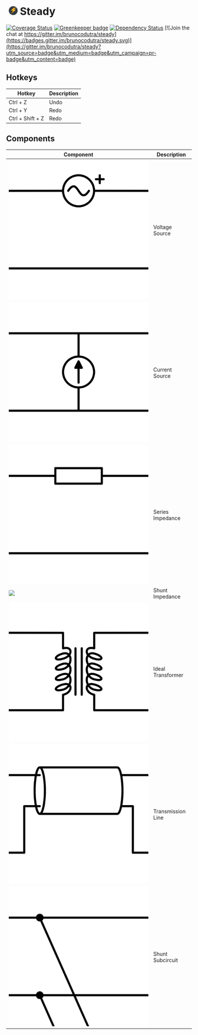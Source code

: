 # &nbsp;[<img src="src/icon/brand.svg" width="24px"/>](https://brunocodutra.github.io/steady) Steady

[![Coverage Status](https://coveralls.io/repos/github/brunocodutra/steady/badge.svg?branch=master)](https://coveralls.io/github/brunocodutra/steady?branch=master)
[![Greenkeeper badge](https://badges.greenkeeper.io/brunocodutra/steady.svg)](https://greenkeeper.io/)
[![Dependency Status](https://david-dm.org/brunocodutra/steady.svg)](https://david-dm.org/brunocodutra/steady/master)
[![Join the chat at https://gitter.im/brunocodutra/steady](https://badges.gitter.im/brunocodutra/steady.svg)](https://gitter.im/brunocodutra/steady?utm_source=badge&utm_medium=badge&utm_campaign=pr-badge&utm_content=badge)

## Hotkeys

| Hotkey            | Description |
| ----------------- | ----------- |
| Ctrl + Z          | Undo        |
| Ctrl + Y          | Redo        |
| Ctrl + Shift + Z  | Redo        |


## Components

| Component                             | Description       |
| ------------------------------------- |------------------ |
| <img src="src/icon/vsrc.svg"/>        | Voltage Source    |
| <img src="src/icon/isrc.svg"/>        | Current Source    |
| <img src="src/icon/impedance.svg"/>   | Series Impedance  |
| <img src="src/icon/admittance.svg"/>  | Shunt Impedance   |
| <img src="src/icon/xformer.svg"/>     | Ideal Transformer |
| <img src="src/icon/line.svg"/>        | Transmission Line |
| <img src="src/icon/shunt.svg"/>       | Shunt Subcircuit  |
